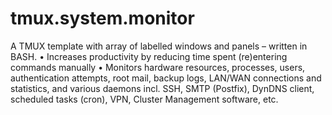 # tmux.system.monitor
A TMUX template with array of labelled windows and panels – written in BASH.
•	Increases productivity by reducing time spent (re)entering commands manually
•	Monitors hardware resources, processes, users, authentication attempts, root mail, backup logs, LAN/WAN connections and statistics, 
           and various daemons incl. SSH, SMTP (Postfix), DynDNS client, scheduled tasks (cron), VPN, Cluster Management software, etc.
